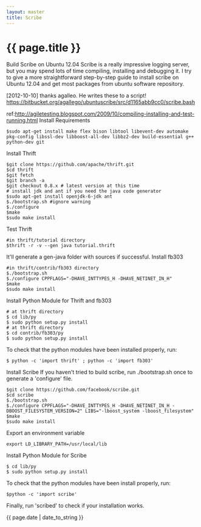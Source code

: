 ```yaml
---
layout: master
title: Scribe
---
```

# {{ page.title }} #

 Build Scribe on Ubuntu 12.04
Scribe is a really impressive logging server, but you may spend lots of time compiling, installing and debugging it. I try to give a more straightforward step-by-step guide to install scribe on Ubuntu 12.04 and get most packages from ubuntu software repository.

[2012-10-10] thanks agalleo. He writes these to a script!
https://bitbucket.org/agallego/ubuntuscribe/src/d1165abb9cc0/scribe.bash

ref:http://agiletesting.blogspot.com/2009/10/compiling-installing-and-test-running.html
Install Requirements

    $sudo apt-get install make flex bison libtool libevent-dev automake pkg-config libssl-dev libboost-all-dev libbz2-dev build-essential g++ python-dev git

Install Thrift

    $git clone https://github.com/apache/thrift.git
    $cd thrift
    $git fetch
    $git branch -a
    $git checkout 0.8.x # latest version at this time
    # install jdk and ant if you need the java code generator
    $sudo apt-get install openjdk-6-jdk ant
    $./bootstrap.sh #ignore warning
    $./configure
    $make
    $sudo make install

Test Thrift

    #in thrift/tutorial directory
    $thrift -r -v --gen java tutorial.thrift

It'll generate a gen-java folder with sources if successful.
Install fb303

    #in thrift/contrib/fb303 directory
    $./bootstrap.sh
    $./configure CPPFLAGS="-DHAVE_INTTYPES_H -DHAVE_NETINET_IN_H"
    $make
    $sudo make install

Install Python Module for Thrift and fb303

    # at thrift directory
    $ cd lib/py
    $ sudo python setup.py install
    # at thrift directory
    $ cd contrib/fb303/py
    $ sudo python setup.py install

To check that the python modules have been installed properly, run:

    $ python -c 'import thrift' ; python -c 'import fb303'

Install Scribe
If you haven't tried to build scribe, run ./bootstrap.sh once to generate a 'configure' file.

    $git clone https://github.com/facebook/scribe.git
    $cd scribe
    $./bootstrap.sh
    $./configure CPPFLAGS="-DHAVE_INTTYPES_H -DHAVE_NETINET_IN_H -DBOOST_FILESYSTEM_VERSION=2" LIBS="-lboost_system -lboost_filesystem"
    $make
    $sudo make install

Export an environment variable

    export LD_LIBRARY_PATH=/usr/local/lib

Install Python Module for Scribe

    $ cd lib/py
    $ sudo python setup.py install

To check that the python modules have been install properly, run:

    $python -c 'import scribe'

 Finally, run 'scribed' to check if your installation works.

<p>{{ page.date | date_to_string }}</p>
